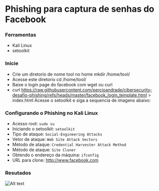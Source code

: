 # Phishing para captura de senhas do Facebook

### Ferramentas

- Kali Linux
- setoolkit

### Inicie

- Crie um diretorio de nome tool no home mkdir /home/tool/
- Acesse este diretorio cd /home/tool/
- Baixe o login page do facebook com wget ou curl 
- curl https://raw.githubusercontent.com/percioandrade/cibersecurity-desafio-phishing/refs/heads/master/facebook_login_template.html > index.html
Acesse o setoolkit e siga a sequencia de imagens abaixo:

### Configurando o Phishing no Kali Linux
- Acesso root: ``` sudo su ```
- Iniciando o setoolkit: ``` setoolkit ```
- Tipo de ataque: ``` Social-Engineering Attacks ```
- Vetor de ataque: ``` Web Site Attack Vectors ```
- Método de ataque: ```Credential Harvester Attack Method ```
- Método de ataque: ``` Site Cloner ```
- Obtendo o endereço da máquina: ``` ifconfig ```
- URL para clone: http://www.facebook.com

### Resutados

![Alt text](./passwd.png "Optional title")
